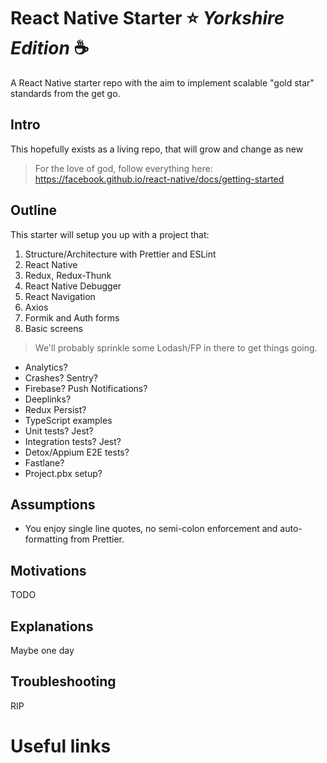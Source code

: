 # React Native Starter :star: _Yorkshire Edition_ :coffee:

A React Native starter repo with the aim to implement scalable "gold star" standards from the get go.

## Intro

This hopefully exists as a living repo, that will grow and change as new

> For the love of god, follow everything here: https://facebook.github.io/react-native/docs/getting-started

## Outline

This starter will setup you up with a project that:

1. Structure/Architecture with Prettier and ESLint
2. React Native
3. Redux, Redux-Thunk
4. React Native Debugger
5. React Navigation
6. Axios
7. Formik and Auth forms
8. Basic screens

> We'll probably sprinkle some Lodash/FP in there to get things going.

- Analytics?
- Crashes? Sentry?
- Firebase? Push Notifications?
- Deeplinks?
- Redux Persist?
- TypeScript examples
- Unit tests? Jest?
- Integration tests? Jest?
- Detox/Appium E2E tests?
- Fastlane?
- Project.pbx setup?

## Assumptions

- You enjoy single line quotes, no semi-colon enforcement and auto-formatting from Prettier.

## Motivations

TODO

## Explanations

Maybe one day

## Troubleshooting

RIP

# Useful links
